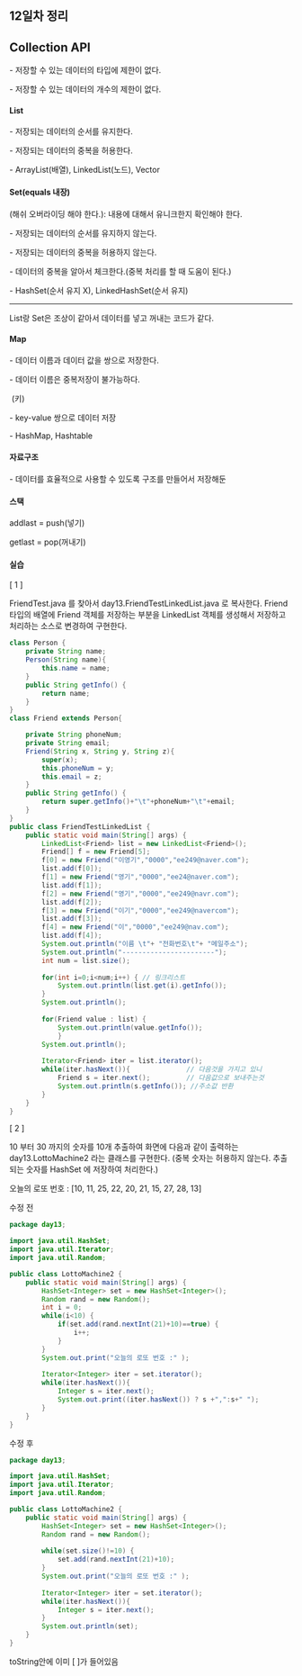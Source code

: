 ## 12일차 정리

## Collection API

\- 저장할 수 있는 데이터의 타입에 제한이 없다.

\- 저장할 수 있는 데이터의 개수의 제한이 없다.

#### List 

\- 저장되는 데이터의 순서를 유지한다.

\- 저장되는 데이터의 중복을 허용한다.

\- ArrayList(배열), LinkedList(노드), Vector





#### Set(equals 내장)

(해쉬 오버라이딩 해야 한다.): 내용에 대해서 유니크한지  확인해야 한다.

\- 저장되는 데이터의 순서를 유지하지 않는다.

\- 저장되는 데이터의 중복을 허용하지 않는다.

\- 데이터의 중복을 알아서 체크한다.(중복 처리를 할 때 도움이 된다.)

\- HashSet(순서 유지 X), LinkedHashSet(순서 유지)

---

List랑 Set은 조상이 같아서 데이터를 넣고 꺼내는 코드가 같다.

#### Map

\-  데이터 이름과 데이터 값을 쌍으로 저장한다. 

\- 데이터 이름은 중복저장이 불가능하다.

​			(키)

\- key-value 쌍으로 데이터 저장

\- HashMap, Hashtable



#### 자료구조

\- 데이터를 효율적으로 사용할 수 있도록  구조를 만들어서 저장해둔 



#### 스택

addlast = push(넣기)

getlast = pop(꺼내기)



#### 실습

[ 1 ]

FriendTest.java 를 찾아서 day13.FriendTestLinkedList.java 로 
복사한다.
Friend 타입의 배열에 Friend 객체를 저장하는 부분을 
LinkedList 객체를 생성해서 저장하고 처리하는 소스로 변경하여 구현한다.

```java
class Person {
	private String name; 
	Person(String name){ 
		this.name = name; 
	}
	public String getInfo() {
		return name; 
	}
}
class Friend extends Person{

	private String phoneNum;
	private String email;
	Friend(String x, String y, String z){
		super(x); 
		this.phoneNum = y;
		this.email = z;
	}
	public String getInfo() { 
		return super.getInfo()+"\t"+phoneNum+"\t"+email; 
	}
}
public class FriendTestLinkedList {
	public static void main(String[] args) {
		LinkedList<Friend> list = new LinkedList<Friend>();
		Friend[] f = new Friend[5];
		f[0] = new Friend("이영기","0000","ee249@naver.com");
		list.add(f[0]);
		f[1] = new Friend("영기","0000","ee24@naver.com");
		list.add(f[1]);
		f[2] = new Friend("영기","0000","ee249@navr.com");
		list.add(f[2]);
		f[3] = new Friend("이기","0000","ee249@navercom");
		list.add(f[3]);
		f[4] = new Friend("이","0000","ee249@nav.com");
		list.add(f[4]);
		System.out.println("이름 \t"+ "전화번호\t"+ "메일주소");
		System.out.println("-----------------------");
		int num = list.size();		
		
		for(int i=0;i<num;i++) { // 링크리스트
			System.out.println(list.get(i).getInfo());
		}
		System.out.println();
		
		for(Friend value : list) {			
			System.out.println(value.getInfo());
			}
		System.out.println();		
		
		Iterator<Friend> iter = list.iterator();  
		while(iter.hasNext()){				// 다음것을 가지고 있니
			Friend s = iter.next();			// 다음값으로 보내주는것 
			System.out.println(s.getInfo()); //주소값 반환
		}
	}
}

```



[  2 ]

10 부터 30 까지의 숫자를 10개 추출하여 화면에 다음과 같이 
출력하는 day13.LottoMachine2 라는 클래스를 구현한다.
(중복 숫자는 허용하지 않는다. 
추출되는 숫자를 HashSet 에 저장하여 처리한다.)

오늘의 로또 번호 : [10, 11, 25, 22, 20, 21, 15, 27, 28, 13]

수정 전

```java
package day13;

import java.util.HashSet;
import java.util.Iterator;
import java.util.Random;

public class LottoMachine2 {
	public static void main(String[] args) {
		HashSet<Integer> set = new HashSet<Integer>();
		Random rand = new Random();
		int i = 0;
		while(i<10) {
			if(set.add(rand.nextInt(21)+10)==true) {
				i++;
			}
		}
		System.out.print("오늘의 로또 번호 :" );
		
		Iterator<Integer> iter = set.iterator();
		while(iter.hasNext()){
			Integer s = iter.next();		
			System.out.print((iter.hasNext()) ? s +",":s+" ");
		}
	}
}

```

수정 후

```java
package day13;

import java.util.HashSet;
import java.util.Iterator;
import java.util.Random;

public class LottoMachine2 {
	public static void main(String[] args) {
		HashSet<Integer> set = new HashSet<Integer>();
		Random rand = new Random();
	
		while(set.size()!=10) {
			set.add(rand.nextInt(21)+10);
		}
		System.out.print("오늘의 로또 번호 :" );
		
		Iterator<Integer> iter = set.iterator();
		while(iter.hasNext()){
			Integer s = iter.next();				
		}
		System.out.println(set);
	}
}
```

toString안에 이미 [ ]가 들어있음